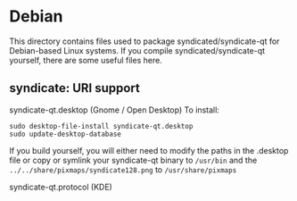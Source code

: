 
Debian
====================
This directory contains files used to package syndicated/syndicate-qt
for Debian-based Linux systems. If you compile syndicated/syndicate-qt yourself, there are some useful files here.

## syndicate: URI support ##


syndicate-qt.desktop  (Gnome / Open Desktop)
To install:

	sudo desktop-file-install syndicate-qt.desktop
	sudo update-desktop-database

If you build yourself, you will either need to modify the paths in
the .desktop file or copy or symlink your syndicate-qt binary to `/usr/bin`
and the `../../share/pixmaps/syndicate128.png` to `/usr/share/pixmaps`

syndicate-qt.protocol (KDE)

